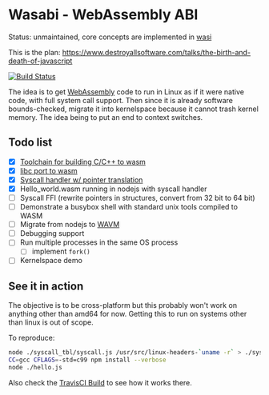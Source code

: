 # Wasabi - WebAssembly ABI

Status: unmaintained, core concepts are implemented in [wasi](https://wasi.dev/)

This is the plan: https://www.destroyallsoftware.com/talks/the-birth-and-death-of-javascript

[![Build Status](https://travis-ci.org/cjdelisle/wasmabi.svg?branch=master)](https://travis-ci.org/cjdelisle/wasabi)

The idea is to get [WebAssembly](http://webassembly.org/) code to run in Linux as if it were
native code, with full system call support. Then since it is already software bounds-checked,
migrate it into kernelspace because it cannot trash kernel memory. The idea being to put an
end to context switches.

## Todo list
* [x] [Toolchain for building C/C++ to wasm](https://github.com/WebGHC/wasm-cross)
* [x] [libc port to wasm](https://github.com/WebGHC/musl)
* [x] [Syscall handler w/ pointer translation](https://github.com/cjdelisle/wasabi/blob/master/SyscallHandler.c)
* [x] Hello_world.wasm running in nodejs with syscall handler
* [ ] Syscall FFI (rewrite pointers in structures, convert from 32 bit to 64 bit)
* [ ] Demonstrate a busybox shell with standard unix tools compiled to WASM
* [ ] Migrate from nodejs to [WAVM](https://github.com/AndrewScheidecker/WAVM/)
* [ ] Debugging support
* [ ] Run multiple processes in the same OS process
  * [ ] implement `fork()`
* [ ] Kernelspace demo

## See it in action

The objective is to be cross-platform but this probably won't work on anything other than amd64 for now.
Getting this to run on systems other than linux is out of scope.

To reproduce:

```bash
node ./syscall_tbl/syscall.js /usr/src/linux-headers-`uname -r` > ./syscall_autogenerated.h
CC=gcc CFLAGS=-std=c99 npm install --verbose
node ./hello.js
```

Also check the [TravisCI Build](https://travis-ci.org/cjdelisle/wasabi) to see how it works there.
